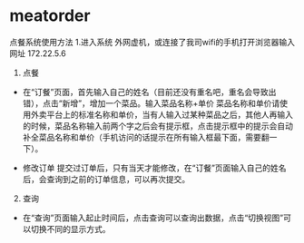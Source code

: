 # meatorder

点餐系统使用方法
1.进入系统
外网虚机，或连接了我司wifi的手机打开浏览器输入网址
172.22.5.6
1. 点餐
 - 在“订餐”页面，首先输入自己的姓名（目前还没有重名吧，重名会导致出错），点击“新增”，增加一个菜品。输入菜品名称+单价
菜品名称和单价请使用外卖平台上的标准名称和单价，当有人输入过某种菜品之后，其他人再输入的时候，菜品名称输入前两个字之后会有提示框，点击提示框中的提示会自动补全菜品名称和单价（手机访问的话提示在所有输入框最下面，需要翻一下）。

 - 修改订单
提交过订单后，只有当天才能修改，在“订餐”页面输入自己的姓名后，会查询到之前的订单信息，可以再次提交。
2. 查询
 - 在“查询”页面输入起止时间后，点击查询可以查询出数据，点击“切换视图”可以切换不同的显示方式。

